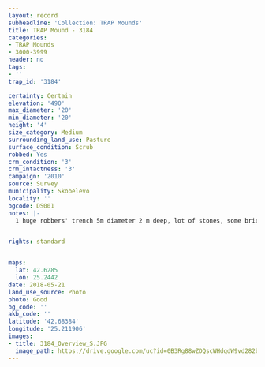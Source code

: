 ```yaml
---
layout: record
subheadline: 'Collection: TRAP Mounds'
title: TRAP Mound - 3184
categories:
- TRAP Mounds
- 3000-3999
header: no
tags:
- ''
trap_id: '3184'

certainty: Certain
elevation: '490'
max_diameter: '20'
min_diameter: '20'
height: '4'
size_category: Medium
surrounding_land_use: Pasture
surface_condition: Scrub
robbed: Yes
crm_condition: '3'
crm_intactness: '3'
campaign: '2010'
source: Survey
municipality: Skobelevo
locality: ''
bgcode: DS001
notes: |-
  1 huge robbers' trench 5m diameter 2 m deep, lot of stones, some bricks and tiles.


rights: standard


maps:
  lat: 42.6285
  lon: 25.2442
date: 2018-05-21
land_use_source: Photo
photo: Good
bg_code: ''
akb_code: ''
latitude: '42.68384'
longitude: '25.211906'
images:
- title: 3184_Overview_S.JPG
  image_path: https://drive.google.com/uc?id=0B3Rg88wZDQscWHdqdW9vd282bzg
---
```


